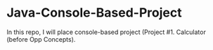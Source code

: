 # Java-Console-Based-Project
In this repo, I will place console-based project (Project #1. Calculator (before Opp Concepts).

